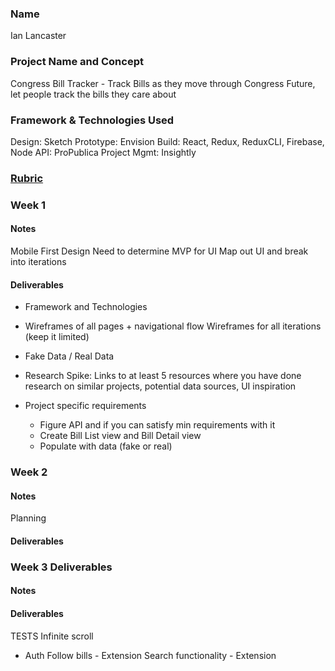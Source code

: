 ### Name
Ian Lancaster

### Project Name and Concept
Congress Bill Tracker - Track Bills as they move through Congress
Future, let people track the bills they care about

### Framework & Technologies Used
  Design: Sketch
  Prototype: Envision
  Build: React, Redux, ReduxCLI, Firebase, Node
  API: ProPublica
  Project Mgmt: Insightly

### [Rubric](http://frontend.turing.io/projects/self-directed-project.html)

### Week 1

#### Notes
Mobile First Design
Need to determine MVP for UI
Map out UI and break into iterations

#### Deliverables

  - Framework and Technologies

  - Wireframes of all pages + navigational flow
    Wireframes for all iterations (keep it limited)

  - Fake Data / Real Data

  - Research Spike: Links to at least 5 resources where you have done research on similar projects, potential data sources, UI inspiration

  - Project specific requirements
    - Figure API and if you can satisfy min requirements with it
    - Create Bill List view and Bill Detail view
    - Populate with data (fake or real)

### Week 2

#### Notes
  Planning
#### Deliverables

### Week 3 Deliverables

#### Notes

#### Deliverables
  TESTS
  Infinite scroll
  - Auth
  Follow bills - Extension
  Search functionality - Extension
